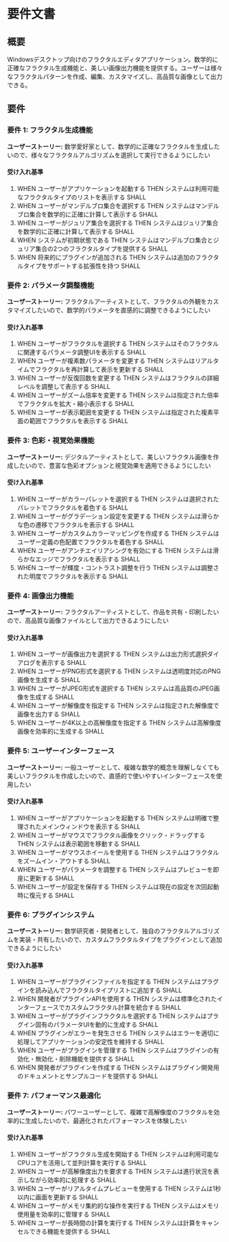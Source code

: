 # 要件文書

## 概要

Windowsデスクトップ向けのフラクタルエディタアプリケーション。数学的に正確なフラクタル生成機能と、美しい画像出力機能を提供する。ユーザーは様々なフラクタルパターンを作成、編集、カスタマイズし、高品質な画像として出力できる。

## 要件

### 要件 1: フラクタル生成機能

**ユーザーストーリー:** 数学愛好家として、数学的に正確なフラクタルを生成したいので、様々なフラクタルアルゴリズムを選択して実行できるようにしたい

#### 受け入れ基準

1. WHEN ユーザーがアプリケーションを起動する THEN システムは利用可能なフラクタルタイプのリストを表示する SHALL
2. WHEN ユーザーがマンデルブロ集合を選択する THEN システムはマンデルブロ集合を数学的に正確に計算して表示する SHALL
3. WHEN ユーザーがジュリア集合を選択する THEN システムはジュリア集合を数学的に正確に計算して表示する SHALL
4. WHEN システムが初期状態である THEN システムはマンデルブロ集合とジュリア集合の2つのフラクタルタイプを提供する SHALL
5. WHEN 将来的にプラグインが追加される THEN システムは追加のフラクタルタイプをサポートする拡張性を持つ SHALL

### 要件 2: パラメータ調整機能

**ユーザーストーリー:** フラクタルアーティストとして、フラクタルの外観をカスタマイズしたいので、数学的パラメータを直感的に調整できるようにしたい

#### 受け入れ基準

1. WHEN ユーザーがフラクタルを選択する THEN システムはそのフラクタルに関連するパラメータ調整UIを表示する SHALL
2. WHEN ユーザーが複素数パラメータを変更する THEN システムはリアルタイムでフラクタルを再計算して表示を更新する SHALL
3. WHEN ユーザーが反復回数を変更する THEN システムはフラクタルの詳細レベルを調整して表示する SHALL
4. WHEN ユーザーがズーム倍率を変更する THEN システムは指定された倍率でフラクタルを拡大・縮小表示する SHALL
5. WHEN ユーザーが表示範囲を変更する THEN システムは指定された複素平面の範囲でフラクタルを表示する SHALL

### 要件 3: 色彩・視覚効果機能

**ユーザーストーリー:** デジタルアーティストとして、美しいフラクタル画像を作成したいので、豊富な色彩オプションと視覚効果を適用できるようにしたい

#### 受け入れ基準

1. WHEN ユーザーがカラーパレットを選択する THEN システムは選択されたパレットでフラクタルを着色する SHALL
2. WHEN ユーザーがグラデーション設定を変更する THEN システムは滑らかな色の遷移でフラクタルを表示する SHALL
3. WHEN ユーザーがカスタムカラーマッピングを作成する THEN システムはユーザー定義の色配置でフラクタルを着色する SHALL
4. WHEN ユーザーがアンチエイリアシングを有効にする THEN システムは滑らかなエッジでフラクタルを表示する SHALL
5. WHEN ユーザーが輝度・コントラスト調整を行う THEN システムは調整された明度でフラクタルを表示する SHALL

### 要件 4: 画像出力機能

**ユーザーストーリー:** フラクタルアーティストとして、作品を共有・印刷したいので、高品質な画像ファイルとして出力できるようにしたい

#### 受け入れ基準

1. WHEN ユーザーが画像出力を選択する THEN システムは出力形式選択ダイアログを表示する SHALL
2. WHEN ユーザーがPNG形式を選択する THEN システムは透明度対応のPNG画像を生成する SHALL
3. WHEN ユーザーがJPEG形式を選択する THEN システムは高品質のJPEG画像を生成する SHALL
4. WHEN ユーザーが解像度を指定する THEN システムは指定された解像度で画像を出力する SHALL
5. WHEN ユーザーが4K以上の高解像度を指定する THEN システムは高解像度画像を効率的に生成する SHALL

### 要件 5: ユーザーインターフェース

**ユーザーストーリー:** 一般ユーザーとして、複雑な数学的概念を理解しなくても美しいフラクタルを作成したいので、直感的で使いやすいインターフェースを使用したい

#### 受け入れ基準

1. WHEN ユーザーがアプリケーションを起動する THEN システムは明確で整理されたメインウィンドウを表示する SHALL
2. WHEN ユーザーがマウスでフラクタル画像をクリック・ドラッグする THEN システムは表示範囲を移動する SHALL
3. WHEN ユーザーがマウスホイールを使用する THEN システムはフラクタルをズームイン・アウトする SHALL
4. WHEN ユーザーがパラメータを調整する THEN システムはプレビューを即座に更新する SHALL
5. WHEN ユーザーが設定を保存する THEN システムは現在の設定を次回起動時に復元する SHALL

### 要件 6: プラグインシステム

**ユーザーストーリー:** 数学研究者・開発者として、独自のフラクタルアルゴリズムを実装・共有したいので、カスタムフラクタルタイプをプラグインとして追加できるようにしたい

#### 受け入れ基準

1. WHEN ユーザーがプラグインファイルを指定する THEN システムはプラグインを読み込んでフラクタルタイプリストに追加する SHALL
2. WHEN 開発者がプラグインAPIを使用する THEN システムは標準化されたインターフェースでカスタムフラクタル計算を統合する SHALL
3. WHEN ユーザーがプラグインフラクタルを選択する THEN システムはプラグイン固有のパラメータUIを動的に生成する SHALL
4. WHEN プラグインがエラーを発生させる THEN システムはエラーを適切に処理してアプリケーションの安定性を維持する SHALL
5. WHEN ユーザーがプラグインを管理する THEN システムはプラグインの有効化・無効化・削除機能を提供する SHALL
6. WHEN 開発者がプラグインを作成する THEN システムはプラグイン開発用のドキュメントとサンプルコードを提供する SHALL

### 要件 7: パフォーマンス最適化

**ユーザーストーリー:** パワーユーザーとして、複雑で高解像度のフラクタルを効率的に生成したいので、最適化されたパフォーマンスを体験したい

#### 受け入れ基準

1. WHEN ユーザーがフラクタル生成を開始する THEN システムは利用可能なCPUコアを活用して並列計算を実行する SHALL
2. WHEN ユーザーが高解像度出力を要求する THEN システムは進行状況を表示しながら効率的に処理する SHALL
3. WHEN ユーザーがリアルタイムプレビューを使用する THEN システムは1秒以内に画面を更新する SHALL
4. WHEN ユーザーがメモリ集約的な操作を実行する THEN システムはメモリ使用量を効率的に管理する SHALL
5. WHEN ユーザーが長時間の計算を実行する THEN システムは計算をキャンセルできる機能を提供する SHALL